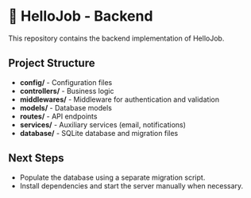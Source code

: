 # 📂 HelloJob - Backend

This repository contains the backend implementation of HelloJob.

## Project Structure
- **config/** - Configuration files
- **controllers/** - Business logic
- **middlewares/** - Middleware for authentication and validation
- **models/** - Database models
- **routes/** - API endpoints
- **services/** - Auxiliary services (email, notifications)
- **database/** - SQLite database and migration files

## Next Steps
- Populate the database using a separate migration script.
- Install dependencies and start the server manually when necessary.
